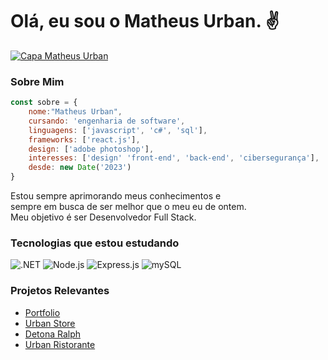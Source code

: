 # Olá, eu sou o Matheus Urban. ✌

[![Capa Matheus Urban](https://media.licdn.com/dms/image/D4D16AQEbQxhPTkpqqw/profile-displaybackgroundimage-shrink_350_1400/0/1695231198677?e=1706745600&v=beta&t=f2KHKYuPsUoFBKCmjSK53wljbo1zSxdp2pyQizPsnOk)](https://www.linkedin.com/in/urbanykv/)

### Sobre Mim
```javascript
const sobre = {
    nome:"Matheus Urban",
    cursando: 'engenharia de software',
    linguagens: ['javascript', 'c#', 'sql'],
    frameworks: ['react.js'],
    design: ['adobe photoshop'],
    interesses: ['design' 'front-end', 'back-end', 'cibersegurança'],
    desde: new Date('2023')
}
```

Estou sempre aprimorando meus conhecimentos e  
sempre em busca de ser melhor que o meu eu de ontem.  
Meu objetivo é ser Desenvolvedor Full Stack.

### Tecnologias que estou estudando

![.NET](https://skillicons.dev/icons?i=dotnet)
![Node.js](https://skillicons.dev/icons?i=nodejs)
![Express.js](https://skillicons.dev/icons?i=express)
![mySQL](https://skillicons.dev/icons?i=mysql)

### Projetos Relevantes

- [Portfolio](https://portfolio-matheusurban.vercel.app/)
- [Urban Store](https://urban-store-coral.vercel.app/)
- [Detona Ralph](https://jogo-detona-ralph-one.vercel.app/)
- [Urban Ristorante](https://urban-ristorante.vercel.app/)
